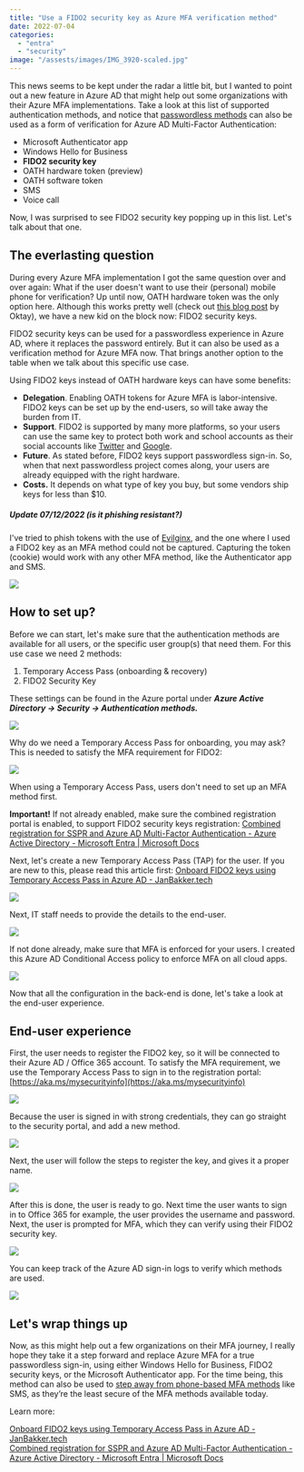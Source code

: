```yaml
---
title: "Use a FIDO2 security key as Azure MFA verification method"
date: 2022-07-04
categories: 
  - "entra"
  - "security"
image: "/assests/images/IMG_3920-scaled.jpg"
---
```


This news seems to be kept under the radar a little bit, but I wanted to point out a new feature in Azure AD that might help out some organizations with their Azure MFA implementations. Take a look at this list of supported authentication methods, and notice that [passwordless methods](https://docs.microsoft.com/en-us/azure/active-directory/authentication/concept-authentication-passwordless) can also be used as a form of verification for Azure AD Multi-Factor Authentication:

- Microsoft Authenticator app
- Windows Hello for Business
- **FIDO2 security key**
- OATH hardware token (preview)
- OATH software token
- SMS
- Voice call

Now, I was surprised to see FIDO2 security key popping up in this list. Let's talk about that one.

## The everlasting question

During every Azure MFA implementation I got the same question over and over again: What if the user doesn't want to use their (personal) mobile phone for verification? Up until now, OATH hardware token was the only option here. Although this works pretty well (check out [this blog post](https://allthingscloud.blog/oath-totp-hardware-tokens-with-azure-multi-factor-authentication/) by Oktay), we have a new kid on the block now: FIDO2 security keys.

FIDO2 security keys can be used for a passwordless experience in Azure AD, where it replaces the password entirely. But it can also be used as a verification method for Azure MFA now. That brings another option to the table when we talk about this specific use case.

Using FIDO2 keys instead of OATH hardware keys can have some benefits:

- **Delegation**. Enabling OATH tokens for Azure MFA is labor-intensive. FIDO2 keys can be set up by the end-users, so will take away the burden from IT.
- **Support**. FIDO2 is supported by many more platforms, so your users can use the same key to protect both work and school accounts as their social accounts like [Twitter](https://www.inthecloud247.com/secure-your-twitter-account-with-a-fido-security-key/) and [Google](https://support.google.com/accounts/answer/6103523?hl=en&co=GENIE.Platform%3DAndroid).
- **Future**. As stated before, FIDO2 keys support passwordless sign-in. So, when that next passwordless project comes along, your users are already equipped with the right hardware.
- **Costs.** It depends on what type of key you buy, but some vendors ship keys for less than $10.

##### Update 07/12/2022 (is it phishing resistant?)

I've tried to phish tokens with the use of [Evilginx](https://github.com/kgretzky/evilginx2), and the one where I used a FIDO2 key as an MFA method could not be captured. Capturing the token (cookie) would work with any other MFA method, like the Authenticator app and SMS.

![](/assets/images/image-11-1024x134.png)

## How to set up?

Before we can start, let's make sure that the authentication methods are available for all users, or the specific user group(s) that need them. For this use case we need 2 methods:

1. Temporary Access Pass (onboarding & recovery)
2. FIDO2 Security Key

These settings can be found in the Azure portal under **_Azure Active Directory -> Security -> Authentication methods._**

![](/assets/images/image-1.png)

Why do we need a Temporary Access Pass for onboarding, you may ask? This is needed to satisfy the MFA requirement for FIDO2:

![](/assets/images/image-9.png)

When using a Temporary Access Pass, users don't need to set up an MFA method first.

**Important!** If not already enabled, make sure the combined registration portal is enabled, to support FIDO2 security keys registration: [Combined registration for SSPR and Azure AD Multi-Factor Authentication - Azure Active Directory - Microsoft Entra | Microsoft Docs](https://docs.microsoft.com/en-us/azure/active-directory/authentication/concept-registration-mfa-sspr-combined)

Next, let's create a new Temporary Access Pass (TAP) for the user. If you are new to this, please read this article first: [Onboard FIDO2 keys using Temporary Access Pass in Azure AD - JanBakker.tech](https://janbakker.tech/onboard-fido2-keys-using-temporary-access-pass-in-azure-ad/)

![](/assets/images/image-5.png)

Next, IT staff needs to provide the details to the end-user.

![](/assets/images/image-6.png)

If not done already, make sure that MFA is enforced for your users. I created this Azure AD Conditional Access policy to enforce MFA on all cloud apps.

![](/assets/images/image-8.png)

Now that all the configuration in the back-end is done, let's take a look at the end-user experience.

## End-user experience

First, the user needs to register the FIDO2 key, so it will be connected to their Azure AD / Office 365 account. To satisfy the MFA requirement, we use the Temporary Access Pass to sign in to the registration portal: [https://aka.ms/mysecurityinfo](https://aka.ms/mysecurityinfo)

![](/assets/images/image-2.png)

Because the user is signed in with strong credentials, they can go straight to the security portal, and add a new method.

![](/assets/images/image-3.png)

Next, the user will follow the steps to register the key, and gives it a proper name.

![](/assets/images/image-4.png)

After this is done, the user is ready to go. Next time the user wants to sign in to Office 365 for example, the user provides the username and password. Next, the user is prompted for MFA, which they can verify using their FIDO2 security key.

![](/assets/images/msedge_GmIbdb5Fxi.gif)

You can keep track of the Azure AD sign-in logs to verify which methods are used.

![](/assets/images/image-7.png)

## Let's wrap things up

Now, as this might help out a few organizations on their MFA journey, I really hope they take it a step forward and replace Azure MFA for a true passwordless sign-in, using either Windows Hello for Business, FIDO2 security keys, or the Microsoft Authenticator app. For the time being, this method can also be used to [step away from phone-based MFA methods](https://techcommunity.microsoft.com/t5/microsoft-entra-azure-ad-blog/it-s-time-to-hang-up-on-phone-transports-for-authentication/ba-p/1751752) like SMS, as they’re the least secure of the MFA methods available today.

Learn more:

[Onboard FIDO2 keys using Temporary Access Pass in Azure AD - JanBakker.tech](https://janbakker.tech/onboard-fido2-keys-using-temporary-access-pass-in-azure-ad/)  
[Combined registration for SSPR and Azure AD Multi-Factor Authentication - Azure Active Directory - Microsoft Entra | Microsoft Docs](https://docs.microsoft.com/en-us/azure/active-directory/authentication/concept-registration-mfa-sspr-combined)
